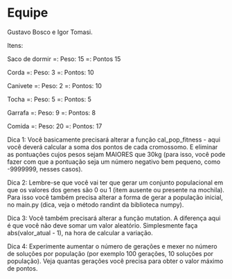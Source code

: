 # Equipe

Gustavo Bosco e Igor Tomasi.

Itens:

Saco de dormir 
=: Peso: 15 
=: Pontos 15

Corda
=: Peso: 3
=: Pontos: 10

Canivete
=: Peso: 2
=: Pontos: 10

Tocha
=: Peso: 5
=: Pontos: 5

Garrafa
=: Peso: 9
=: Pontos: 8

Comida
=: Peso: 20
=: Pontos: 17

Dica 1: Você basicamente precisará alterar a função cal_pop_fitness - aqui você deverá calcular a soma dos pontos de cada cromossomo. E eliminar as pontuações cujos pesos sejam MAIORES que 30kg (para isso, você pode fazer com que a pontuação seja um número negativo bem pequeno, como -9999999, nesses casos).

Dica 2: Lembre-se que você vai ter que gerar um conjunto populacional em que os valores dos genes são 0 ou 1 (item ausente ou presente na mochila). Para isso você também precisa alterar a forma de gerar a população inicial, no main.py (dica, veja o método randint da biblioteca numpy).

Dica 3: Você também precisará alterar a função mutation. A diferença aqui é que você não deve somar um valor aleatório. Simplesmente faça abs(valor_atual - 1), na hora de calcular a variação.

Dica 4: Experimente aumentar o número de gerações e mexer no número de soluções por população (por exemplo 100 gerações, 10 soluções por população). Veja quantas gerações você precisa para obter o valor máximo de pontos.